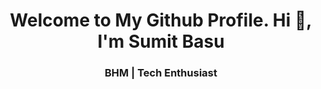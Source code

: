 <h1 align="center">Welcome to My Github Profile. Hi 👋, I'm Sumit Basu</h1>
<h3 align="center">BHM | Tech Enthusiast</h3>

 
